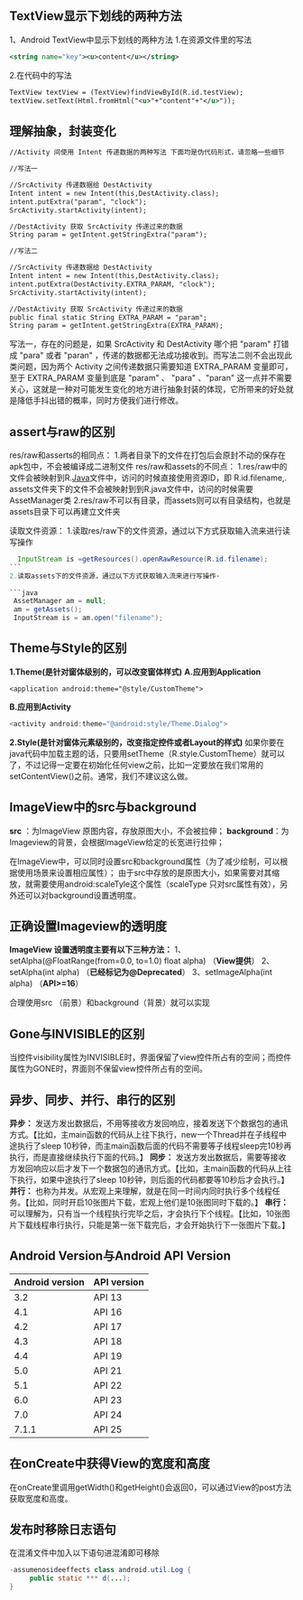 ## TextView显示下划线的两种方法
1、Android TextView中显示下划线的两种方法
1.在资源文件里的写法
```xml
<string name="key"><u>content</u></string>
```
2.在代码中的写法
```xml
TextView textView = (TextView)findViewById(R.id.testView);   
textView.setText(Html.fromHtml("<u>"+"content"+"</u>"));  
```
## 理解抽象，封装变化
```xml
//Activity 间使用 Intent 传递数据的两种写法 下面均是伪代码形式，请忽略一些细节

//写法一

//SrcActivity 传递数据给 DestActivity
Intent intent = new Intent(this,DestActivity.class);
intent.putExtra("param", "clock");
SrcActivity.startActivity(intent);

//DestActivity 获取 SrcActivity 传递过来的数据
String param = getIntent.getStringExtra("param");

//写法二

//SrcActivity 传递数据给 DestActivity
Intent intent = new Intent(this,DestActivity.class);
intent.putExtra(DestActivity.EXTRA_PARAM, "clock");
SrcActivity.startActivity(intent);

//DestActivity 获取 SrcActivity 传递过来的数据
public final static String EXTRA_PARAM = "param";
String param = getIntent.getStringExtra(EXTRA_PARAM);
```
写法一，存在的问题是，如果 SrcActivity 和 DestActivity 哪个把 "param" 打错成 "para" 或者 "paran" ，传递的数据都无法成功接收到。而写法二则不会出现此类问题，因为两个 Activity 之间传递数据只需要知道 EXTRA_PARAM 变量即可，至于 EXTRA_PARAM 变量到底是 "param" 、 "para" 、"paran" 这一点并不需要关心，这就是一种对可能发生变化的地方进行抽象封装的体现，它所带来的好处就是降低手抖出错的概率，同时方便我们进行修改。

## assert与raw的区别
res/raw和asserts的相同点：
1.两者目录下的文件在打包后会原封不动的保存在apk包中，不会被编译成二进制文件
res/raw和assets的不同点：
1.res/raw中的文件会被映射到R.[Java](http://lib.csdn.net/base/javaee)文件中，访问的时候直接使用资源ID，即
R.id.filename,.
assets文件夹下的文件不会被映射到到R.java文件中，访问的时候需要AssetManager类
2.res/raw不可以有目录，而assets则可以有目录结构，也就是assets目录下可以再建立文件夹

读取文件资源：
1.读取res/raw下的文件资源，通过以下方式获取输入流来进行读写操作

```java
  InputStream is =getResources().openRawResource(R.id.filename);
```  
2.读取assets下的文件资源，通过以下方式获取输入流来进行写操作·
     
```java
 AssetManager am = null;  
 am = getAssets();  
 InputStream is = am.open("filename");  
```
## Theme与Style的区别
**1.Theme(**是针对窗体级别的，可以改变窗体样式**)**
**A.应用到Application**
```
<application android:theme="@style/CustomTheme">
```

**B.应用到Activity**
```java
<activity android:theme="@android:style/Theme.Dialog">
```

**2.Style(是针对窗体元素级别的，改变指定控件或者Layout的样式)**
如果你要在java代码中加载主题的话，只要用setTheme（R.style.CustomTheme）就可以了，不过记得一定要在初始化任何view之前，比如一定要放在我们常用的setContentView()之前。通常，我们不建议这么做。
## ImageView中的src与background
**src** ：为ImageView 原图内容，存放原图大小，不会被拉伸；
**background**：为Imageview的背景，会根据ImageView给定的长宽进行拉伸；

在ImageView中，可以同时设置src和background属性（为了减少绘制，可以根据使用场景来设置相应属性）； 由于src中存放的是原图大小，如果需要对其缩放，就需要使用android:scaleTyle这个属性（scaleType 只对src属性有效），另外还可以对background设置透明度。

## 正确设置Imageview的透明度
**ImageView 设置透明度主要有以下三种方法：**
1、setAlpha(@FloatRange(from=0.0, to=1.0) float alpha) （**View提供**）
2、setAlpha(int alpha) （**已经标记为@Deprecated**）
3、setImageAlpha(int alpha) （**API>=16**）

合理使用src （前景）和background（背景）就可以实现

## Gone与INVISIBLE的区别
当控件visibility属性为INVISIBLE时，界面保留了view控件所占有的空间；而控件属性为GONE时，界面则不保留view控件所占有的空间。

## 异步、同步、并行、串行的区别
**异步：** 发送方发出数据后，不用等接收方发回响应，接着发送下个数据包的通讯方式。【比如，主main函数的代码从上往下执行，new一个Thread并在子线程中途执行了sleep 10秒钟，而主main函数后面的代码不需要等子线程sleep完10秒再执行，而是直接继续执行下面的代码。】
**同步：** 发送方发出数据后，需要等接收方发回响应以后才发下一个数据包的通讯方式。【比如，主main函数的代码从上往下执行，如果中途执行了sleep 10秒钟，则后面的代码都要等10秒后才会执行。】
**并行：** 也称为并发。从宏观上来理解，就是在同一时间内同时执行多个线程任务。【比如，同时开启10张图片下载，宏观上他们是10张图同时下载的。】
**串行：** 可以理解为，只有当一个线程执行完毕之后，才会执行下个线程。【比如，10张图片下载线程串行执行，只能是第一张下载完后，才会开始执行下一张图片下载。】

## Android Version与Android API Version


Android version | API version 
----------------|-------------
3.2   | API 13 
4.1   | API 16 
4.2   | API 17 
4.3   | API 18 
4.4   | API 19 
5.0   | API 21  
5.1   | API 22 
6.0   | API 23 
7.0   | API 24  
7.1.1 | API 25

## 在onCreate中获得View的宽度和高度
在onCreate里调用getWidth()和getHeight()会返回0，可以通过View的post方法获取宽度和高度。

## 发布时移除日志语句
在混淆文件中加入以下语句进混淆即可移除
```java
-assumenosideeffects class android.util.Log { 
     public static *** d(...);
}
```

